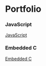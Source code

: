 # Portfolio

### JavaScript
[JavaScript](https://almajosefin.github.io/portfolio/javascript)

### Embedded C
[Embedded C](https://almajosefin.github.io/portfolio/embeddedc)
